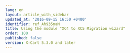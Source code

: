```yaml
---
lang: en
layout: article_with_sidebar
updated_at: '2016-09-15 16:50 +0400'
identifier: ref_Ah935naM
title: Using the module "XC4 to XC5 Migration wizard"
order: 100
published: false
version: X-Cart 5.3.0 and later
---
```



